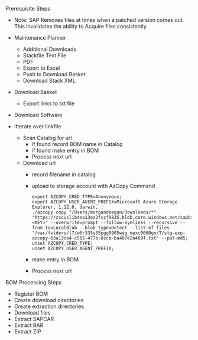 Prerequisite Steps

- Note: SAP Removes files at times when a patched version comes out. This invalidates the ability to Acquire files consistently


-  Maintenance Planner
   - Additional Downloads
    - Stackfile Text File
    - PDF
    - Export to Excel
    - Push to Download Basket
    - Download Stack XML


-  Download Basket

   - Export links to txt file

-  Download Software
  - itterate over linkfile
    - Scan Catalog for url
      - if found record BOM name in Catalog
      - if found make entry in BOM
      - Process next url
    - Download url
      - record filename in catalog
      - upload to storage account with AzCopy Command 

          ```
          export AZCOPY_CRED_TYPE=Anonymous;
          export AZCOPY_USER_AGENT_PREFIX=Microsoft Azure Storage Explorer, 1.12.0, darwin, ;
          ./azcopy copy "/Users/morgandeegan/Downloads/*" "https://zscuslib4ea13ea2fccf9835.blob.core.windows.net/sapbits/sapfiles?<KEY>" --overwrite=prompt --follow-symlinks --recursive --from-to=LocalBlob --blob-type=Detect --list-of-files "/var/folders/l7/w6r335y55pgg0905wyg_mpxc0000gn/T/stg-exp-azcopy-63a13ce4-c565-477b-8ccb-ba407e2a469f.txt" --put-md5;
          unset AZCOPY_CRED_TYPE;
          unset AZCOPY_USER_AGENT_PREFIX;
          ```

      - make entry in BOM
      - Process next url






BOM Processing Steps
- Register BOM
- Create download directories
- Create extraction directories
- Download files
- Extract SAPCAR
- Extract RAR
- Extract ZIP


